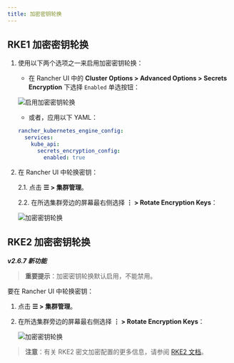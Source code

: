 ```yaml
---
title: 加密密钥轮换
---
```


## RKE1 加密密钥轮换

1. 使用以下两个选项之一来启用加密密钥轮换：

   - 在 Rancher UI 中的 **Cluster Options > Advanced Options > Secrets Encryption** 下选择 `Enabled` 单选按钮：

   ![启用加密密钥轮换](/img/rke1-enable-secrets-encryption.png)

   - 或者，应用以下 YAML：

   ```yaml
   rancher_kubernetes_engine_config:
     services:
       kube_api:
         secrets_encryption_config:
           enabled: true
   ```

2. 在 Rancher UI 中轮换密钥：

   2.1. 点击 **☰ > 集群管理**。

   2.2. 在所选集群旁边的屏幕最右侧选择 **⋮ > Rotate Encryption Keys**：

   ![加密密钥轮换](/img/rke1-encryption-key.png)



## RKE2 加密密钥轮换

_**v2.6.7 新功能**_

> **重要提示**：加密密钥轮换默认启用，不能禁用。

要在 Rancher UI 中轮换密钥：

1. 点击 **☰ > 集群管理**。

1. 在所选集群旁边的屏幕最右侧选择 **⋮ > Rotate Encryption Keys**：

   ![加密密钥轮换](/img/rke2-encryption-key.png)


> **注意**：有关 RKE2 密文加密配置的更多信息，请参阅 [RKE2 文档](https://docs.rke2.io/security/secrets_encryption)。